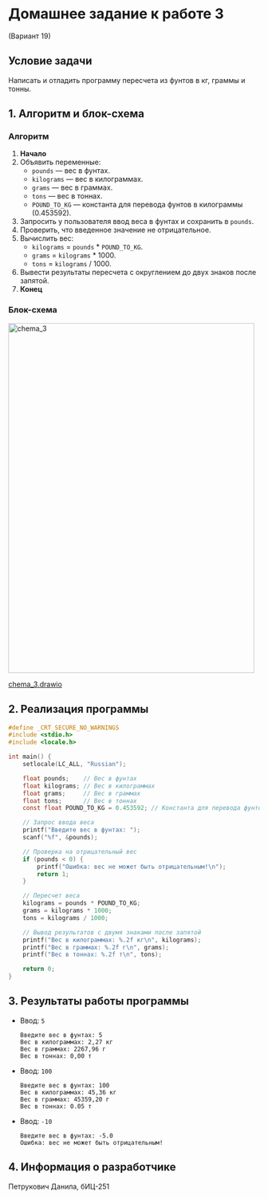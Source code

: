 # Домашнее задание к работе 3
(Вариант 19)

## Условие задачи
Написать и отладить программу пересчета из фунтов в кг, граммы и тонны.

## 1. Алгоритм и блок-схема

### Алгоритм
1. **Начало**
2. Объявить переменные:
   - `pounds` — вес в фунтах.
   - `kilograms` — вес в килограммах.
   - `grams` — вес в граммах.
   - `tons` — вес в тоннах.
   - `POUND_TO_KG` — константа для перевода фунтов в килограммы (0.453592).
3. Запросить у пользователя ввод веса в фунтах и сохранить в `pounds`.
4. Проверить, что введенное значение не отрицательное.
5. Вычислить вес:
   - `kilograms` = `pounds` * `POUND_TO_KG`.
   - `grams` = `kilograms` * 1000.
   - `tons` = `kilograms` / 1000.
6. Вывести результаты пересчета с округлением до двух знаков после запятой.
7. **Конец**

### Блок-схема
<img width="493" height="702" alt="chema_3" src="https://github.com/user-attachments/assets/a301ef69-5bb0-4b4a-b873-c11a5b024871" />


[chema_3.drawio](https://github.com/danechek07/rabota-3/blob/main/chema3.png)

## 2. Реализация программы

```c
#define _CRT_SECURE_NO_WARNINGS
#include <stdio.h>
#include <locale.h>

int main() {
    setlocale(LC_ALL, "Russian");

    float pounds;    // Вес в фунтах
    float kilograms; // Вес в килограммах
    float grams;     // Вес в граммах
    float tons;      // Вес в тоннах
    const float POUND_TO_KG = 0.453592; // Константа для перевода фунтов в кг

    // Запрос ввода веса
    printf("Введите вес в фунтах: ");
    scanf("%f", &pounds);

    // Проверка на отрицательный вес
    if (pounds < 0) {
        printf("Ошибка: вес не может быть отрицательным!\n");
        return 1;
    }

    // Пересчет веса
    kilograms = pounds * POUND_TO_KG;
    grams = kilograms * 1000;
    tons = kilograms / 1000;

    // Вывод результатов с двумя знаками после запятой
    printf("Вес в килограммах: %.2f кг\n", kilograms);
    printf("Вес в граммах: %.2f г\n", grams);
    printf("Вес в тоннах: %.2f т\n", tons);

    return 0;
}
```

## 3. Результаты работы программы
- Ввод: `5`
  ```
  Введите вес в фунтах: 5
  Вес в килограммах: 2,27 кг
  Вес в граммах: 2267,96 г
  Вес в тоннах: 0,00 т
  ```

- Ввод: `100`
  ```
  Введите вес в фунтах: 100
  Вес в килограммах: 45,36 кг
  Вес в граммах: 45359,20 г
  Вес в тоннах: 0.05 т
  ```

- Ввод: `-10`
  ```
  Введите вес в фунтах: -5.0
  Ошибка: вес не может быть отрицательным!
  ```

## 4. Информация о разработчике
Петрукович Данила, бИЦ-251
